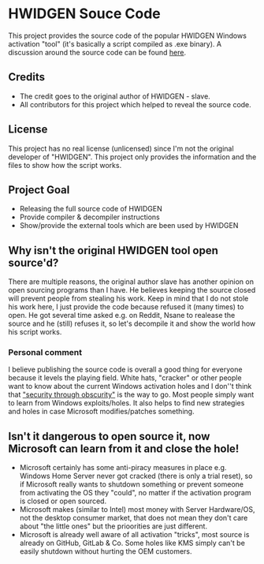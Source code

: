 # HWIDGEN Souce Code

This project provides the source code of the popular HWIDGEN Windows activation "tool" (it's basically a script compiled as .exe binary). A discussion around the source code can be found [here](https://old.reddit.com/r/Piracy/comments/d654al/contribution_hwidgen_source_code/).


## Credits
* The credit goes to the original author of HWIDGEN - slave. 
* All contributors for this project which helped to reveal the source code. 


## License
This project has no real license (unlicensed) since I'm not the original developer of "HWIDGEN". This project only provides the information and the files to show how the script works.


## Project Goal
* Releasing the full source code of HWIDGEN
* Provide compiler & decompiler instructions
* Show/provide the external tools which are been used by HWIDGEN


## Why isn't the original HWIDGEN tool open source'd?
There are multiple reasons, the original author slave has another opinion on open sourcing programs than I have. He believes keeping the source closed will prevent people from stealing his work. Keep in mind that I do not stole his work here, I just provide the code because refused it (many times) to open. He got several time asked e.g. on Reddit, Nsane to realease the source and he (still) refuses it, so let's decompile it and show the world how his script works.

### Personal comment
I believe publishing the source code is overall a good thing for everyone because it levels the playing field. White hats, "cracker" or other people want to know about the current Windows activation holes and I don''t think that ["security through obscurity"](https://en.wikipedia.org/wiki/Security_through_obscurity) is the way to go. Most people simply want to learn from Windows exploits/holes. It also helps to find new strategies and holes in case Microsoft modifies/patches something.


## Isn't it dangerous to open source it, now Microsoft can learn from it and close the hole!
* Microsoft certainly has some anti-piracy measures in place e.g. Windows Home Server never got cracked (there is only a trial reset), so if Microsoft really wants to shutdown something or prevent someone from activating the OS they "could", no matter if the activation program is closed or open sourced. 
* Microsoft makes (similar to Intel) most money with Server Hardware/OS, not the desktop consumer market, that does not mean they don't care about "the little ones" but the prioorities are just different. 
* Microsoft is already well aware of all activation "tricks", most source is already on GitHub, GitLab & Co. Some holes like KMS simply can't be easily shutdown without hurting the OEM customers.

